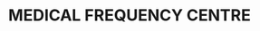 ---
title: "MEDICAL FREQUENCY CENTRE"
url: /karachi/medical-frequency-centre/
shop: medical supply
---